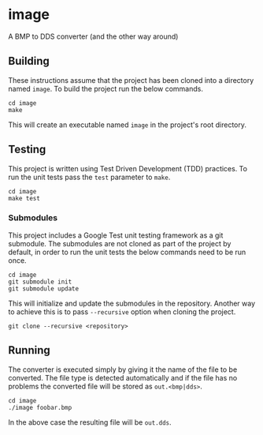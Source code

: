 # image

A BMP to DDS converter (and the other way around)

## Building

These instructions assume that the project has been cloned into a
directory named `image`. To build the project run the below commands.

    cd image
    make

This will create an executable named `image` in the project's root
directory.

## Testing

This project is written using Test Driven Development (TDD) practices.
To run the unit tests pass the `test` parameter to `make`.

    cd image
    make test

### Submodules

This project includes a Google Test unit testing framework as a git
submodule. The submodules are not cloned as part of the project by
default, in order to run the unit tests the below commands need to be
run once.

    cd image
    git submodule init
    git submodule update

This will initialize and update the submodules in the repository.
Another way to achieve this is to pass `--recursive` option when
cloning the project.

    git clone --recursive <repository>

## Running

The converter is executed simply by giving it the name
of the file to be converted. The file type is detected
automatically and if the file has no problems the converted
file will be stored as `out.<bmp|dds>`.

    cd image
    ./image foobar.bmp

In the above case the resulting file will be `out.dds`.
